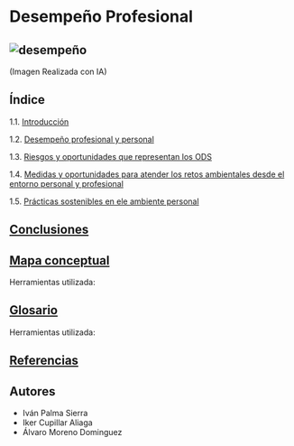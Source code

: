 # Desempeño Profesional
![desempeño](img/desempeño_profesional.jpg)
--- 
(Imagen Realizada con IA)
## Índice
1.1. [Introducción]()

1.2. [Desempeño profesional y personal]()

1.3. [Riesgos y oportunidades que representan los ODS]()

1.4. [Medidas y oportunidades para atender los retos ambientales desde el entorno personal y profesional]()

1.5. [Prácticas sostenibles en ele ambiente personal]()

## [Conclusiones]()
## [Mapa conceptual]()
Herramientas utilizada: 
## [Glosario]()
Herramientas utilizada:
## [Referencias]()
## Autores
- Iván Palma Sierra
- Iker Cupillar Aliaga
- Álvaro Moreno Dominguez
